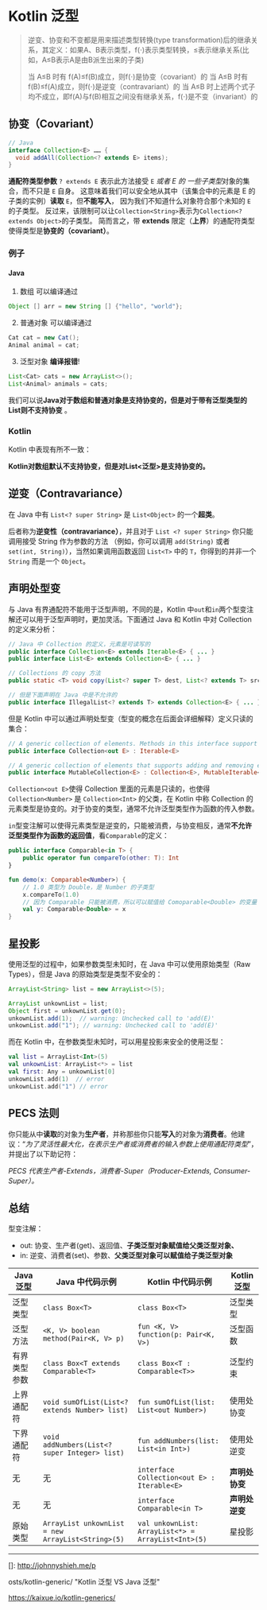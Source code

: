 # Kotlin 泛型

> 逆变、协变和不变都是用来描述类型转换(type transformation)后的继承关系，其定义：如果A、B表示类型，f(⋅)表示类型转换，≤表示继承关系(比如，A≤B表示A是由B派生出来的子类)
> 
> 当 A≤B 时有 f(A)≤f(B)成立，则f(⋅)是协变（covariant）的
> 当 A≤B 时有 f(B)≤f(A)成立，则f(⋅)是逆变（contravariant）的
> 当 A≤B 时上述两个式子均不成立，即f(A)与f(B)相互之间没有继承关系，f(⋅)是不变（invariant）的

## 协变（Covariant）

```java
// Java
interface Collection<E> …… {
  void addAll(Collection<? extends E> items);
}
```

**通配符类型参数** `? extends E` 表示此方法接受 `E` *或者 E 的 一些子类型*对象的集合，而不只是 `E` 自身。 这意味着我们可以安全地从其中（该集合中的元素是 E 的子类的实例）**读取** `E`，但**不能写入**， 因为我们不知道什么对象符合那个未知的 `E` 的子类型。 反过来，该限制可以让`Collection<String>`表示为`Collection<? extends Object>`的子类型。 简而言之，带 **extends** 限定（**上界**）的通配符类型使得类型是**协变的（covariant）**。

### 例子

#### Java

1. 数组 可以编译通过

```java
Object [] arr = new String [] {"hello", "world"};
```

2. 普通对象 可以编译通过

```java
Cat cat = new Cat();
Animal animal = cat;
```

3. 泛型对象 **编译报错**!

```java
List<Cat> cats = new ArrayList<>();
List<Animal> animals = cats;
```

我们可以说**Java对于数组和普通对象是支持协变的，但是对于带有泛型类型的List则不支持协变** 。

### Kotlin

Kotlin 中表现有所不一致：

**Kotlin对数组默认不支持协变，但是对List<泛型>是支持协变的。**



## 逆变（Contravariance）

在 Java 中有 `List<? super String>` 是 `List<Object>` 的一个**超类**。

后者称为**逆变性（contravariance）**，并且对于 `List <? super String>` 你只能调用接受 String 作为参数的方法 （例如，你可以调用 `add(String)` 或者 `set(int, String)`），当然如果调用函数返回 `List<T>` 中的 `T`，你得到的并非一个 `String` 而是一个 `Object`。



## 声明处型变

与 Java 有界通配符不能用于泛型声明，不同的是，Kotlin 中`out`和`in`两个型变注解还可以用于泛型声明时，更加灵活。下面通过 Java 和 Kotlin 中对 Collection 的定义来分析：

```java
// Java 中 Collection 的定义，元素是可读写的
public interface Collection<E> extends Iterable<E> { ... }
public interface List<E> extends Collection<E> { ... }

// Collections 的 copy 方法
public static <T> void copy(List<? super T> dest, List<? extends T> src) { ... }

// 但是下面声明在 Java 中是不允许的
public interface IllegalList<? extends T> extends Collection<E> { ... }
```

但是 Kotlin 中可以通过声明处型变（型变的概念在后面会详细解释）定义只读的集合：

```kotlin
// A generic collection of elements. Methods in this interface support only read-only access to the collection
public interface Collection<out E> : Iterable<E>

// A generic collection of elements that supports adding and removing elements.
public interface MutableCollection<E> : Collection<E>, MutableIterable<E>
```

`Collection<out E>`使得 Collection 里面的元素是只读的，也使得 `Collection<Number>` 是 `Collection<Int>` 的父类，在 Kotlin 中称 Collection 的元素类型是协变的。对于协变的类型，通常不允许泛型类型作为函数的传入参数。

`in`型变注解可以使得元素类型是逆变的，只能被消费，与协变相反，通常**不允许泛型类型作为函数的返回值**，看`Comparable`的定义：

```kotlin
public interface Comparable<in T> {
    public operator fun compareTo(other: T): Int
}

fun demo(x: Comparable<Number>) {
    // 1.0 类型为 Double，是 Number 的子类型
    x.compareTo(1.0)
    // 因为 Comparable 只能被消费，所以可以赋值给 Comoparable<Double> 的变量
    val y: Comparable<Double> = x
}
```



## 星投影

使用泛型的过程中，如果参数类型未知时，在 Java 中可以使用原始类型（Raw Types），但是 Java 的原始类型是类型不安全的：

```java
ArrayList<String> list = new ArrayList<>(5);

ArrayList unkownList = list;
Object first = unkownList.get(0);
unkownList.add(1);  // warning: Unchecked call to 'add(E)'
unkownList.add("1"); // warning: Unchecked call to 'add(E)'
```

而在 Kotlin 中，在参数类型未知时，可以用星投影来安全的使用泛型：

```kotlin
val list = ArrayList<Int>(5)
val unkownList: ArrayList<*> = list
val first: Any = unkownList[0]
unkownList.add(1)  // error
unkownList.add("1") // error
```



## PECS 法则

你只能从中**读取**的对象为**生产者**，并称那些你只能**写入**的对象为**消费者**。他建议：“*为了灵活性最大化，在表示生产者或消费者的输入参数上使用通配符类型*”，并提出了以下助记符：

*PECS 代表生产者-Extends，消费者-Super（Producer-Extends, Consumer-Super）。*



## 总结

型变注解：

- out: 协变、生产者(get)、返回值、**子类泛型对象赋值给父类泛型对象、**
- in: 逆变、消费者(set)、参数、**父类泛型对象可以赋值给子类泛型对象**



| Java 泛型    | Java 中代码示例                                   | Kotlin 中代码示例                                  | Kotlin 泛型    |
| ------------ | ------------------------------------------------- | -------------------------------------------------- | -------------- |
| 泛型类型     | `class Box<T>`                                    | `class Box<T>`                                     | 泛型类型       |
| 泛型方法     | `<K, V> boolean method(Pair<K, V> p)`             | `fun <K, V> function(p: Pair<K, V>)`               | 泛型函数       |
| 有界类型参数 | `class Box<T extends Comparable<T>`               | `class Box<T : Comparable<T>>`                     | 泛型约束       |
| 上界通配符   | `void sumOfList(List<? extends Number> list)`     | `fun sumOfList(list: List<out Number>)`            | 使用处协变     |
| 下界通配符   | `void addNumbers(List<? super Integer> list)`     | `fun addNumbers(list: List<in Int>)`               | 使用处逆变     |
| 无           | 无                                                | `interface Collection<out E> : Iterable<E>`        | **声明处协变** |
| 无           | 无                                                | `interface Comparable<in T>`                       | **声明处逆变** |
| 原始类型     | `ArrayList unkownList = new ArrayList<String>(5)` | `val unkownList: ArrayList<*> = ArrayList<Int>(5)` | 星投影         |



------

[]: http://johnnyshieh.me/p

osts/kotlin-generic/	"Kotlin 泛型 VS Java 泛型"

https://kaixue.io/kotlin-generics/

